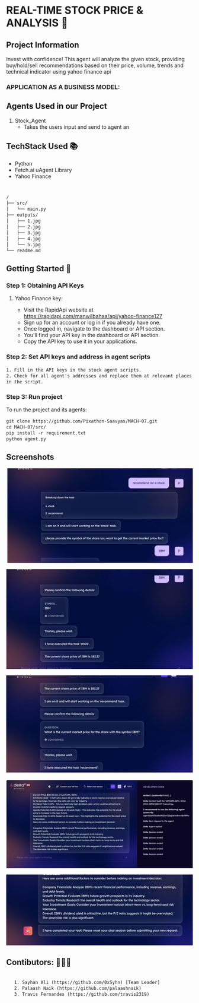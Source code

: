 
# REAL-TIME STOCK PRICE & ANALYSIS 🤑

## Project Information

Invest with confidence! This agent will analyze the given stock, providing buy/hold/sell recommendations based on their price, volume, trends and technical indicator using yahoo finance api

### APPLICATION AS A BUSINESS MODEL: 


 


## Agents Used in our Project

1. Stock_Agent
   - Takes the users input and send to agent an

## TechStack Used 📚

- Python
- Fetch.ai uAgent Library
- Yahoo Finance

#

```
/
├── src/
│   └── main.py
├── outputs/
│   ├── 1.jpg
│   ├── 2.jpg
│   ├── 3.jpg
│   ├── 4.jpg
│   └── 5.jpg
└── readme.md
```

## Getting Started 🚀

### Step 1: Obtaining API Keys

1. Yahoo Finance key:

   - Visit the RapidApi website at https://rapidapi.com/manwilbahaa/api/yahoo-finance127
   - Sign up for an account or log in if you already have one.
   - Once logged in, navigate to the dashboard or API section.
   - You'll find your API key in the dashboard or API section.
   - Copy the API key to use it in your applications.

### Step 2: Set API keys and address in agent scripts

    1. Fill in the API keys in the stock agent scripts.
    2. Check for all agent's addresses and replace them at relevant places in the script.

### Step 3: Run project

To run the project and its agents:

```
git clone https://github.com/Pixathon-Saavyas/MACH-07.git
cd MACH-07/src/
pip install -r requirement.txt 
python agent.py
```

## Screenshots

![App Screenshot](/outputs/1.jpg)

![App Screenshot](/outputs/2.jpg)

![App Screenshot](/outputs/3.jpg)

![App Screenshot](/outputs/4.jpg)

![App Screenshot](/outputs/5.jpg)



## Contibutors: 👨🏻‍💻

```

   1. Sayhan Ali (https://github.com/0xSyhn) [Team Leader]
   2. Palaash Naik (https://github.com/palaashnaik)
   3. Travis Fernandes (https://github.com/travis2319)

```
